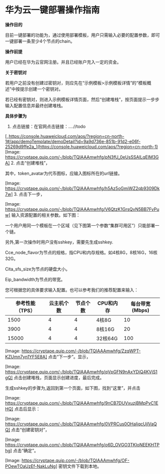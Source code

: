 # 华为云一键部署操作指南

**操作目的**

目前一键部署的功能为，通过使用部署模板，用户只需输入必要的配置参数，即可一键部署一条至少4个节点的chain。

**操作前提**

用户已经在华为云官网注册。并且已经账户充入一定的资金。

**关于密钥对**

若用户之前没有创建过密钥对，则应先在“示例模板>示例模板详情”的“模板概述”中按提示创建一个密钥对。

若已经有密钥对，则进入示例模板详情页面，然后“创建堆栈”，按页面提示一步步输入配置信息并最终创建堆栈。

**具体步骤为**

1. 点击链接：在官网点击链接：….//todo

[_https://console.huaweicloud.com/aos/?region=cn-north-1#/app/demoTemplate/demoDetail?id=9a9d736e-851b-91d2-e06f-25269d9ffe2a_](https://console.huaweicloud.com/aos/?region=cn-north-1)
[Image: https://cryptape.quip.com/-/blob/TQIAAAmwhfg/pN3fU_0eUsSSAlLqEIM3GA]
2. 点击“创建堆栈”，

其中，token_avatar为代币图标，应输入图标所在的url链接。

[Image: https://cryptape.quip.com/-/blob/TQIAAAmwhfg/h5Az5oGmiWZ2qb9309Dk7w]
3. 点击下一步，

[Image: https://cryptape.quip.com/-/blob/TQIAAAmwhfg/V6QtzK1GrsQvN5BB7FvPuw]
输入资源配置的相关参数。如下图：

一个用户用同一个模板在一个区域（见下图第一个参数“集群可用区”）只能部署一个链。

另外,第一次操作时用户没有sshkey，需要先生成sshkey.

Cce_node_flavor为节点的规格，指CPU和内存规格。如4核8G，8核16G，16核32G。

Cita_sfs_size为节点的硬盘大小。

Eip_bandwidth为节点的带宽。

您可根据您的具体要求输入配置。也可以参考我们的推荐配置来输入：

|参考性能（TPS）	|云主机个数	|节点个数	|CPU和内存	|每台带宽(Mbps)	|
|---	|---	|---	|---	|---	|
|1500	|4	|4	|4核8G	|10	|
|3900	|4	|4	|8核16G	|20	|
|15000	|4	|4	|32核64G	|100	|

[Image: https://cryptape.quip.com/-/blob/TQIAAAmwhfg/ZzqWPT-KZUmn7yn1YF5E8A]
点击“下一步”。显示，

[Image: https://cryptape.quip.com/-/blob/TQIAAAmwhfg/qVpGFN9nAxYDiQ4KVjS1gQ]
点击创建堆栈，页面显示创建进度，最后完成。

生成sshkey的步骤为,返回到第一个页面，如下图，找到“这里”，并点击

[Image: https://cryptape.quip.com/-/blob/TQIAAAmwhfg/9nCB7DUVxuzjBMpPvC1EHQ]
点击后显示：

[Image: https://cryptape.quip.com/-/blob/TQIAAAmwhfg/0VPRCus0OHaIjqcUjlVaQQ]
点击“创建密钥对”，

[Image: https://cryptape.quip.com/-/blob/TQIAAAmwhfg/o6D_OVGO3TKloNEEKHTPhg]
点击“确定”。

[Image: https://cryptape.quip.com/-/blob/TQIAAAmwhfg/OF-POewTOaUzEf-NakLuNg]
密钥文件下载到本地。

